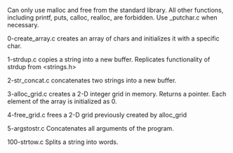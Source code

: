 Can only use malloc and free from the standard library. All other functions, including printf, puts, calloc, realloc, are forbidden. Use _putchar.c when necessary.

0-create_array.c creates an array of chars and initializes it with a specific char.

1-strdup.c copies a string into a new buffer. Replicates functionality of strdup from <strings.h>

2-str_concat.c concatenates two strings into a new buffer.

3-alloc_grid.c creates a 2-D integer grid in memory. Returns a pointer. Each element of the array is initialized as 0.

4-free_grid.c frees a 2-D grid previously created by alloc_grid

5-argstostr.c Concatenates all arguments of the program.

100-strtow.c Splits a string into words.
